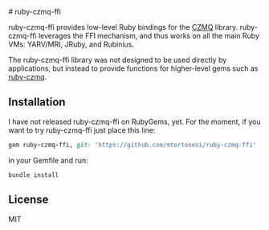 # ruby-czmq-ffi

ruby-czmq-ffi provides low-level Ruby bindings for the
[CZMQ](http://czmq.zeromq.org/) library. ruby-czmq-ffi leverages the FFI
mechanism, and thus works on all the main Ruby VMs: YARV/MRI, JRuby, and
Rubinius.

The ruby-czmq-ffi library was not designed to be used directly by applications,
but instead to provide functions for higher-level gems such as
[ruby-czmq](https://github.com/mtortonesi/ruby-czmq).


## Installation

I have not released ruby-czmq-ffi on RubyGems, yet. For the moment, if you want
to try ruby-czmq-ffi just place this line:

```ruby
gem ruby-czmq-ffi, git: 'https://github.com/mtortonesi/ruby-czmq-ffi'
```

in your Gemfile and run:

    bundle install


## License

MIT
